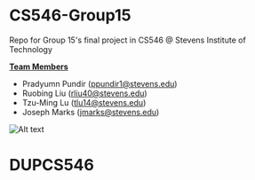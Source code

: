 # CS546-Group15

Repo for Group 15's final project in CS546 @ Stevens Institute of Technology

**<u>Team Members</u>**

- Pradyumn Pundir (ppundir1@stevens.edu)
- Ruobing Liu (rliu40@stevens.edu)
- Tzu-Ming Lu (tlu14@stevens.edu)
- Joseph Marks (jmarks@stevens.edu)



![Alt text](https://github.com/JosephMarks/CS546-Group15/blob/main/public/static/images/download.png "Optional title")
# DUPCS546

